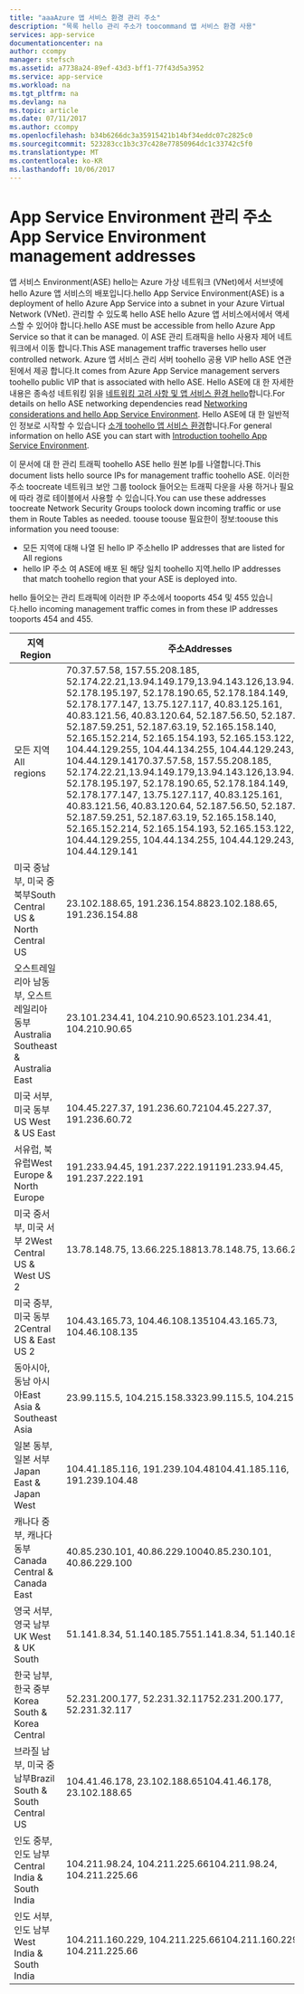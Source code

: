 ```yaml
---
title: "aaaAzure 앱 서비스 환경 관리 주소"
description: "목록 hello 관리 주소가 toocommand 앱 서비스 환경 사용"
services: app-service
documentationcenter: na
author: ccompy
manager: stefsch
ms.assetid: a7738a24-89ef-43d3-bff1-77f43d5a3952
ms.service: app-service
ms.workload: na
ms.tgt_pltfrm: na
ms.devlang: na
ms.topic: article
ms.date: 07/11/2017
ms.author: ccompy
ms.openlocfilehash: b34b6266dc3a35915421b14bf34eddc07c2825c0
ms.sourcegitcommit: 523283cc1b3c37c428e77850964dc1c33742c5f0
ms.translationtype: MT
ms.contentlocale: ko-KR
ms.lasthandoff: 10/06/2017
---
```

# <a name="app-service-environment-management-addresses"></a><span data-ttu-id="50bd7-103">App Service Environment 관리 주소</span><span class="sxs-lookup"><span data-stu-id="50bd7-103">App Service Environment management addresses</span></span>

<span data-ttu-id="50bd7-104">앱 서비스 Environment(ASE) hello는 Azure 가상 네트워크 (VNet)에서 서브넷에 hello Azure 앱 서비스의 배포입니다.</span><span class="sxs-lookup"><span data-stu-id="50bd7-104">hello App Service Environment(ASE) is a deployment of hello Azure App Service into a subnet in your Azure Virtual Network (VNet).</span></span>  <span data-ttu-id="50bd7-105">관리할 수 있도록 hello ASE hello Azure 앱 서비스에서에서 액세스할 수 있어야 합니다.</span><span class="sxs-lookup"><span data-stu-id="50bd7-105">hello ASE must be accessible from hello Azure App Service so that it can be managed.</span></span>  <span data-ttu-id="50bd7-106">이 ASE 관리 트래픽을 hello 사용자 제어 네트워크에서 이동 합니다.</span><span class="sxs-lookup"><span data-stu-id="50bd7-106">This ASE management traffic traverses hello user controlled network.</span></span>  <span data-ttu-id="50bd7-107">Azure 앱 서비스 관리 서버 toohello 공용 VIP hello ASE 연관 된에서 제공 합니다.</span><span class="sxs-lookup"><span data-stu-id="50bd7-107">It comes from Azure App Service management servers toohello public VIP that is associated with hello ASE.</span></span>  <span data-ttu-id="50bd7-108">Hello ASE에 대 한 자세한 내용은 종속성 네트워킹 읽을 [네트워킹 고려 사항 및 앱 서비스 환경 hello][networking]합니다.</span><span class="sxs-lookup"><span data-stu-id="50bd7-108">For details on hello ASE networking dependencies read [Networking considerations and hello App Service Environment][networking].</span></span>  <span data-ttu-id="50bd7-109">Hello ASE에 대 한 일반적인 정보로 시작할 수 있습니다 [소개 toohello 앱 서비스 환경][intro]합니다.</span><span class="sxs-lookup"><span data-stu-id="50bd7-109">For general information on hello ASE you can start with [Introduction toohello App Service Environment][intro].</span></span>

<span data-ttu-id="50bd7-110">이 문서에 대 한 관리 트래픽 toohello ASE hello 원본 Ip를 나열합니다.</span><span class="sxs-lookup"><span data-stu-id="50bd7-110">This document lists hello source IPs for management traffic toohello ASE.</span></span> <span data-ttu-id="50bd7-111">이러한 주소 toocreate 네트워크 보안 그룹 toolock 들어오는 트래픽 다운을 사용 하거나 필요에 따라 경로 테이블에서 사용할 수 있습니다.</span><span class="sxs-lookup"><span data-stu-id="50bd7-111">You can use these addresses toocreate Network Security Groups toolock down incoming traffic or use them in Route Tables as needed.</span></span>  <span data-ttu-id="50bd7-112">toouse toouse 필요한이 정보:</span><span class="sxs-lookup"><span data-stu-id="50bd7-112">toouse this information you need toouse:</span></span>

* <span data-ttu-id="50bd7-113">모든 지역에 대해 나열 된 hello IP 주소</span><span class="sxs-lookup"><span data-stu-id="50bd7-113">hello IP addresses that are listed for All regions</span></span>
* <span data-ttu-id="50bd7-114">hello IP 주소 여 ASE에 배포 된 해당 일치 toohello 지역.</span><span class="sxs-lookup"><span data-stu-id="50bd7-114">hello IP addresses that match toohello region that your ASE is deployed into.</span></span>

<span data-ttu-id="50bd7-115">hello 들어오는 관리 트래픽에 이러한 IP 주소에서 tooports 454 및 455 있습니다.</span><span class="sxs-lookup"><span data-stu-id="50bd7-115">hello incoming management traffic comes in from these IP addresses tooports 454 and 455.</span></span>

| <span data-ttu-id="50bd7-116">지역</span><span class="sxs-lookup"><span data-stu-id="50bd7-116">Region</span></span> | <span data-ttu-id="50bd7-117">주소</span><span class="sxs-lookup"><span data-stu-id="50bd7-117">Addresses</span></span> |
|--------|-----------|
| <span data-ttu-id="50bd7-118">모든 지역</span><span class="sxs-lookup"><span data-stu-id="50bd7-118">All regions</span></span> | <span data-ttu-id="50bd7-119">70.37.57.58, 157.55.208.185, 52.174.22.21,13.94.149.179,13.94.143.126,13.94.141.115, 52.178.195.197, 52.178.190.65, 52.178.184.149, 52.178.177.147, 13.75.127.117, 40.83.125.161, 40.83.121.56, 40.83.120.64, 52.187.56.50, 52.187.63.37, 52.187.59.251, 52.187.63.19, 52.165.158.140, 52.165.152.214, 52.165.154.193, 52.165.153.122, 104.44.129.255, 104.44.134.255, 104.44.129.243, 104.44.129.141</span><span class="sxs-lookup"><span data-stu-id="50bd7-119">70.37.57.58, 157.55.208.185, 52.174.22.21,13.94.149.179,13.94.143.126,13.94.141.115, 52.178.195.197, 52.178.190.65, 52.178.184.149, 52.178.177.147, 13.75.127.117, 40.83.125.161, 40.83.121.56, 40.83.120.64, 52.187.56.50, 52.187.63.37, 52.187.59.251, 52.187.63.19, 52.165.158.140, 52.165.152.214, 52.165.154.193, 52.165.153.122, 104.44.129.255, 104.44.134.255, 104.44.129.243, 104.44.129.141</span></span> |
| <span data-ttu-id="50bd7-120">미국 중남부, 미국 중북부</span><span class="sxs-lookup"><span data-stu-id="50bd7-120">South Central US & North Central US</span></span> | <span data-ttu-id="50bd7-121">23.102.188.65, 191.236.154.88</span><span class="sxs-lookup"><span data-stu-id="50bd7-121">23.102.188.65, 191.236.154.88</span></span> |
| <span data-ttu-id="50bd7-122">오스트레일리아 남동부, 오스트레일리아 동부</span><span class="sxs-lookup"><span data-stu-id="50bd7-122">Australia Southeast & Australia East</span></span> | <span data-ttu-id="50bd7-123">23.101.234.41, 104.210.90.65</span><span class="sxs-lookup"><span data-stu-id="50bd7-123">23.101.234.41, 104.210.90.65</span></span> |
| <span data-ttu-id="50bd7-124">미국 서부, 미국 동부</span><span class="sxs-lookup"><span data-stu-id="50bd7-124">US West & US East</span></span> | <span data-ttu-id="50bd7-125">104.45.227.37, 191.236.60.72</span><span class="sxs-lookup"><span data-stu-id="50bd7-125">104.45.227.37, 191.236.60.72</span></span> |
| <span data-ttu-id="50bd7-126">서유럽, 북유럽</span><span class="sxs-lookup"><span data-stu-id="50bd7-126">West Europe & North Europe</span></span> | <span data-ttu-id="50bd7-127">191.233.94.45, 191.237.222.191</span><span class="sxs-lookup"><span data-stu-id="50bd7-127">191.233.94.45, 191.237.222.191</span></span> |
| <span data-ttu-id="50bd7-128">미국 중서부, 미국 서부 2</span><span class="sxs-lookup"><span data-stu-id="50bd7-128">West Central US & West US 2</span></span> | <span data-ttu-id="50bd7-129">13.78.148.75, 13.66.225.188</span><span class="sxs-lookup"><span data-stu-id="50bd7-129">13.78.148.75, 13.66.225.188</span></span> |
| <span data-ttu-id="50bd7-130">미국 중부, 미국 동부 2</span><span class="sxs-lookup"><span data-stu-id="50bd7-130">Central US & East US 2</span></span> | <span data-ttu-id="50bd7-131">104.43.165.73, 104.46.108.135</span><span class="sxs-lookup"><span data-stu-id="50bd7-131">104.43.165.73, 104.46.108.135</span></span> |
| <span data-ttu-id="50bd7-132">동아시아, 동남 아시아</span><span class="sxs-lookup"><span data-stu-id="50bd7-132">East Asia & Southeast Asia</span></span> | <span data-ttu-id="50bd7-133">23.99.115.5, 104.215.158.33</span><span class="sxs-lookup"><span data-stu-id="50bd7-133">23.99.115.5, 104.215.158.33</span></span> |
| <span data-ttu-id="50bd7-134">일본 동부, 일본 서부</span><span class="sxs-lookup"><span data-stu-id="50bd7-134">Japan East & Japan West</span></span> | <span data-ttu-id="50bd7-135">104.41.185.116, 191.239.104.48</span><span class="sxs-lookup"><span data-stu-id="50bd7-135">104.41.185.116, 191.239.104.48</span></span> |
| <span data-ttu-id="50bd7-136">캐나다 중부, 캐나다 동부</span><span class="sxs-lookup"><span data-stu-id="50bd7-136">Canada Central & Canada East</span></span> | <span data-ttu-id="50bd7-137">40.85.230.101, 40.86.229.100</span><span class="sxs-lookup"><span data-stu-id="50bd7-137">40.85.230.101, 40.86.229.100</span></span> |
| <span data-ttu-id="50bd7-138">영국 서부, 영국 남부</span><span class="sxs-lookup"><span data-stu-id="50bd7-138">UK West & UK South</span></span> | <span data-ttu-id="50bd7-139">51.141.8.34, 51.140.185.75</span><span class="sxs-lookup"><span data-stu-id="50bd7-139">51.141.8.34, 51.140.185.75</span></span> |
| <span data-ttu-id="50bd7-140">한국 남부, 한국 중부</span><span class="sxs-lookup"><span data-stu-id="50bd7-140">Korea South & Korea Central</span></span> | <span data-ttu-id="50bd7-141">52.231.200.177, 52.231.32.117</span><span class="sxs-lookup"><span data-stu-id="50bd7-141">52.231.200.177, 52.231.32.117</span></span> |
| <span data-ttu-id="50bd7-142">브라질 남부, 미국 중남부</span><span class="sxs-lookup"><span data-stu-id="50bd7-142">Brazil South & South Central US</span></span>| <span data-ttu-id="50bd7-143">104.41.46.178, 23.102.188.65</span><span class="sxs-lookup"><span data-stu-id="50bd7-143">104.41.46.178, 23.102.188.65</span></span> |
| <span data-ttu-id="50bd7-144">인도 중부, 인도 남부</span><span class="sxs-lookup"><span data-stu-id="50bd7-144">Central India & South India</span></span> | <span data-ttu-id="50bd7-145">104.211.98.24, 104.211.225.66</span><span class="sxs-lookup"><span data-stu-id="50bd7-145">104.211.98.24, 104.211.225.66</span></span> |
| <span data-ttu-id="50bd7-146">인도 서부, 인도 남부</span><span class="sxs-lookup"><span data-stu-id="50bd7-146">West India & South India</span></span> | <span data-ttu-id="50bd7-147">104.211.160.229, 104.211.225.66</span><span class="sxs-lookup"><span data-stu-id="50bd7-147">104.211.160.229, 104.211.225.66</span></span> |


<!-- LINKS -->
[networking]: ./network-info.md
[intro]: ./intro.md
